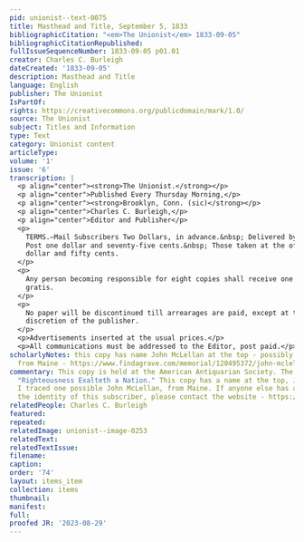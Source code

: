 ```yaml
---
pid: unionist--text-0075
title: Masthead and Title, September 5, 1833
bibliographicCitation: "<em>The Unionist</em> 1833-09-05"
bibliographicCitationRepublished: 
fullIssueSequenceNumber: 1833-09-05 p01.01
creator: Charles C. Burleigh
dateCreated: '1833-09-05'
description: Masthead and Title
language: English
publisher: The Unionist
IsPartOf: 
rights: https://creativecommons.org/publicdomain/mark/1.0/
source: The Unionist
subject: Titles and Information
type: Text
category: Unionist content
articleType: 
volume: '1'
issue: '6'
transcription: |
  <p align="center"><strong>The Unionist.</strong></p>
  <p align="center">Published Every Thursday Morning,</p>
  <p align="center"><strong>Brooklyn, Conn. (sic)</strong></p>
  <p align="center">Charles C. Burleigh,</p>
  <p align="center">Editor and Publisher</p>
  <p>
    TERMS.—Mail Subscribers Two Dollars, in advance.&nbsp; Delivered by Stage or
    Post one dollar and seventy-five cents.&nbsp; Those taken at the office, one
    dollar and fifty cents.
  </p>
  <p>
    Any person becoming responsible for eight copies shall receive one copy
    gratis.
  </p>
  <p>
    No paper will be discontinued till arrearages are paid, except at the
    discretion of the publisher.
  </p>
  <p>Advertisements inserted at the usual prices.</p>
  <p>All communications must be addressed to the Editor, post paid.</p>
scholarlyNotes: this copy has name John McLellan at the top - possibly this John McLellan
  from Maine - https://www.findagrave.com/memorial/120495372/john-mclellan
commentary: This copy is held at the American Antiquarian Society. The motto remains
  "Righteousness Exalteth a Nation." This copy has a name at the top, John McLellan.
  I traced one possible John McLellan, from Maine. If anyone else has an idea about
  the identity of this subscriber, please contact the website - https://www.findagrave.com/memorial/120495372/john-mclellan
relatedPeople: Charles C. Burleigh
featured: 
repeated: 
relatedImage: unionist--image-0253
relatedText: 
relatedTextIssue: 
filename: 
caption: 
order: '74'
layout: items_item
collection: items
thumbnail: 
manifest: 
full: 
proofed JR: '2023-08-29'
---
```

